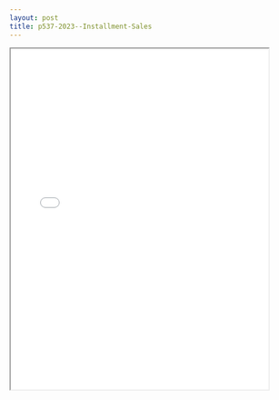 ```yaml
---
layout: post
title: p537-2023--Installment-Sales
---
```


<div class="pdf-container">
<iframe src="/ea/assets/pdfs/p537-2023--Installment-Sales.pdf" height="600" width="90%" allowFullScreen="true"></iframe>
</div>

